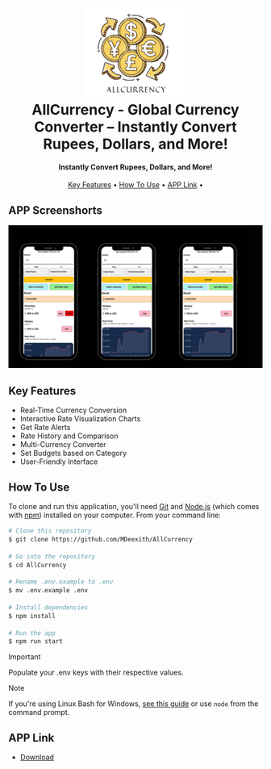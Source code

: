 <h1 align="center">
  <br>
  <a href=""><img src="https://raw.githubusercontent.com/MDeexith/AllCurrency/master/logo.png" alt="AllCurrency" width="200"></a>
  <br>
  AllCurrency - Global Currency Converter – Instantly Convert Rupees, Dollars, and More!
  <br>
</h1>

<h4 align="center">Instantly Convert Rupees, Dollars, and More!</h4>

<p align="center">
  <a href="#key-features">Key Features</a> •
  <a href="#how-to-use">How To Use</a> •
 <a href="#app-link">APP Link</a> •
</p>

## APP Screenshorts
![Image-1](https://raw.githubusercontent.com/MDeexith/AllCurrency/master/Screenshot.jpg)

## Key Features

* Real-Time Currency Conversion
* Interactive Rate Visualization Charts
* Get Rate Alerts
* Rate History and Comparison
* Multi-Currency Converter 
* Set Budgets based on Category
* User-Friendly Interface

## How To Use
To clone and run this application, you'll need [Git](https://git-scm.com) and [Node.js](https://nodejs.org/en/download/) (which comes with [npm](http://npmjs.com)) installed on your computer. From your command line:

```bash
# Clone this repository
$ git clone https://github.com/MDeexith/AllCurrency

# Go into the repository
$ cd AllCurrency

# Rename .env.example to .env
$ mv .env.example .env

# Install dependencies
$ npm install

# Run the app
$ npm run start
```
> [!IMPORTANT]  
> Populate your .env keys with their respective values. 

> [!NOTE]
> If you're using Linux Bash for Windows, [see this guide](https://www.howtogeek.com/261575/how-to-run-graphical-linux-desktop-applications-from-windows-10s-bash-shell/) or use `node` from the command prompt.

## APP Link
- [Download](https://drive.google.com/file/d/1IdApNKD8UOVSRiCxkhlNkrk5IBVKiyZ2/view?usp=sharing)

